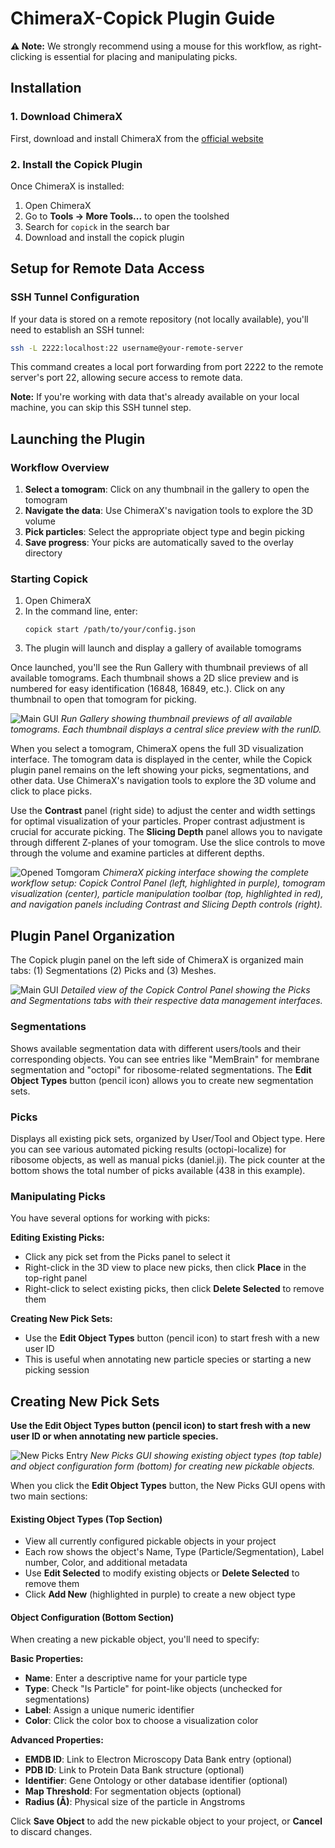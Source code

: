 # ChimeraX-Copick Plugin Guide

**⚠️ Note:** We strongly recommend using a mouse for this workflow, as right-clicking is essential for placing and manipulating picks.


## Installation

### 1. Download ChimeraX
First, download and install ChimeraX from the [official website](https://www.cgl.ucsf.edu/chimerax/)

### 2. Install the Copick Plugin
Once ChimeraX is installed:

1. Open ChimeraX
2. Go to **Tools → More Tools...** to open the toolshed
3. Search for `copick` in the search bar
4. Download and install the copick plugin

## Setup for Remote Data Access

### SSH Tunnel Configuration
If your data is stored on a remote repository (not locally available), you'll need to establish an SSH tunnel:

```bash
ssh -L 2222:localhost:22 username@your-remote-server
```

This command creates a local port forwarding from port 2222 to the remote server's port 22, allowing secure access to remote data.

**Note:** If you're working with data that's already available on your local machine, you can skip this SSH tunnel step.

## Launching the Plugin

### Workflow Overview
1. **Select a tomogram**: Click on any thumbnail in the gallery to open the tomogram
2. **Navigate the data**: Use ChimeraX's navigation tools to explore the 3D volume
3. **Pick particles**: Select the appropriate object type and begin picking
4. **Save progress**: Your picks are automatically saved to the overlay directory

### Starting Copick
1. Open ChimeraX
2. In the command line, enter:
   ```
   copick start /path/to/your/config.json
   ```
3. The plugin will launch and display a gallery of available tomograms

Once launched, you'll see the Run Gallery with thumbnail previews of all available tomograms. Each thumbnail shows a 2D slice preview and is numbered for easy identification (16848, 16849, etc.). Click on any thumbnail to open that tomogram for picking.

![Main GUI](../assets/main_gui.png)
*Run Gallery showing thumbnail previews of all available tomograms. Each thumbnail displays a central slice preview with the runID.*

When you select a tomogram, ChimeraX opens the full 3D visualization interface. The tomogram data is displayed in the center, while the Copick plugin panel remains on the left showing your picks, segmentations, and other data. Use ChimeraX's navigation tools to explore the 3D volume and click to place picks. 

Use the **Contrast** panel (right side) to adjust the center and width settings for optimal visualization of your particles. Proper contrast adjustment is crucial for accurate picking. The **Slicing Depth** panel allows you to navigate through different Z-planes of your tomogram. Use the slice controls to move through the volume and examine particles at different depths.

![Opened Tomgoram](../assets/gui_opened_tomogram.png)
*ChimeraX picking interface showing the complete workflow setup: Copick Control Panel (left, highlighted in purple), tomogram visualization (center), particle manipulation toolbar (top, highlighted in red), and navigation panels including Contrast and Slicing Depth controls (right).*

## Plugin Panel Organization

The Copick plugin panel on the left side of ChimeraX is organized  main tabs: (1) Segmentations (2) Picks and (3) Meshes.

![Main GUI](../assets/panels.png)
*Detailed view of the Copick Control Panel showing the Picks and Segmentations tabs with their respective data management interfaces.*

### Segmentations
Shows available segmentation data with different users/tools and their corresponding objects. You can see entries like "MemBrain" for membrane segmentation and "octopi" for ribosome-related segmentations. The **Edit Object Types** button (pencil icon) allows you to create new segmentation sets.

### Picks
Displays all existing pick sets, organized by User/Tool and Object type. Here you can see various automated picking results (octopi-localize) for ribosome objects, as well as manual picks (daniel.ji). The pick counter at the bottom shows the total number of picks available (438 in this example).

### Manipulating Picks

You have several options for working with picks:

**Editing Existing Picks:**

- Click any pick set from the Picks panel to select it
- Right-click in the 3D view to place new picks, then click **Place** in the top-right panel
- Right-click to select existing picks, then click **Delete Selected** to remove them

**Creating New Pick Sets:**

- Use the **Edit Object Types** button (pencil icon) to start fresh with a new user ID
- This is useful when annotating new particle species or starting a new picking session

## Creating New Pick Sets

**Use the Edit Object Types button (pencil icon) to start fresh with a new user ID or when annotating new particle species.**

![New Picks Entry](../assets/new_picks_entry.png)
*New Picks GUI showing existing object types (top table) and object configuration form (bottom) for creating new pickable objects.*

When you click the **Edit Object Types** button, the New Picks GUI opens with two main sections:

#### **Existing Object Types (Top Section)**

- View all currently configured pickable objects in your project
- Each row shows the object's Name, Type (Particle/Segmentation), Label number, Color, and additional metadata
- Use **Edit Selected** to modify existing objects or **Delete Selected** to remove them
- Click **Add New** (highlighted in purple) to create a new object type

#### **Object Configuration (Bottom Section)**
When creating a new pickable object, you'll need to specify:

**Basic Properties:**

- **Name**: Enter a descriptive name for your particle type
- **Type**: Check "Is Particle" for point-like objects (unchecked for segmentations)
- **Label**: Assign a unique numeric identifier
- **Color**: Click the color box to choose a visualization color

**Advanced Properties:**

- **EMDB ID**: Link to Electron Microscopy Data Bank entry (optional)
- **PDB ID**: Link to Protein Data Bank structure (optional)
- **Identifier**: Gene Ontology or other database identifier (optional)
- **Map Threshold**: For segmentation objects (optional)
- **Radius (Å)**: Physical size of the particle in Angstroms

Click **Save Object** to add the new pickable object to your project, or **Cancel** to discard changes.